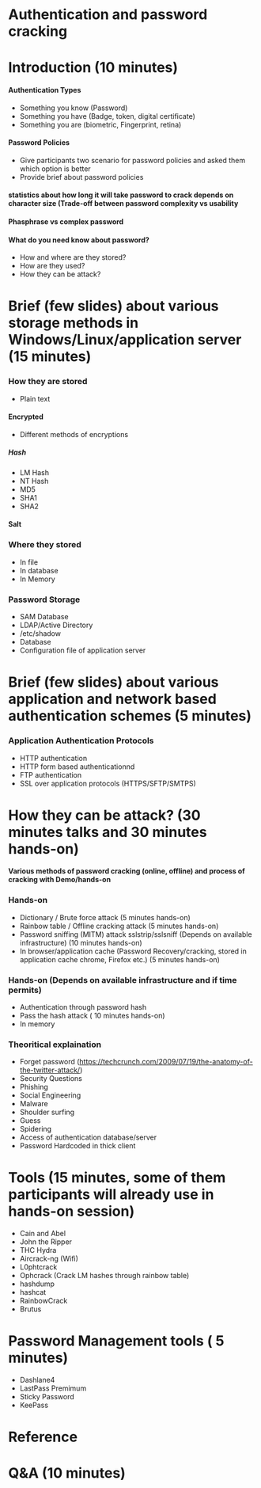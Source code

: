 Authentication and password cracking
====================================
# Introduction (10 minutes)

#### Authentication Types
* Something you know (Password)
* Something you have (Badge, token, digital certificate)
* Something you are (biometric, Fingerprint, retina)

#### Password Policies 
* Give participants two scenario for password policies  and asked them which option is better
* Provide brief about password policies

#### statistics about how long it will take password to crack depends on character size (Trade-off between password complexity vs usability
#### Phasphrase vs complex password

#### What do you need know about password?
* How and where are they stored?
* How are they used?
* How they can be attack?

# Brief (few slides) about various storage methods in Windows/Linux/application server (15 minutes)
### How they are stored
* Plain text

#### Encrypted
* Different methods of encryptions

##### Hash
* LM Hash
* NT Hash
* MD5
* SHA1
* SHA2

#### Salt

### Where they stored
* In file
* In database
* In Memory

### Password Storage
* SAM Database
* LDAP/Active Directory
* /etc/shadow
* Database
* Configuration file of application server

# Brief (few slides) about various application and network based authentication schemes (5 minutes)
### Application Authentication Protocols
* HTTP authentication
* HTTP form based authenticationnd
* FTP authentication
* SSL over application protocols (HTTPS/SFTP/SMTPS)

# How they can be attack? (30 minutes talks and 30 minutes hands-on)
#### Various methods of password cracking (online, offline) and process of cracking with Demo/hands-on
### Hands-on
* Dictionary / Brute force attack (5 minutes hands-on)
* Rainbow table / Offline cracking attack (5 minutes hands-on)
* Password sniffing (MITM) attack sslstrip/sslsniff (Depends on available infrastructure) (10 minutes hands-on)
* In browser/application cache (Password Recovery/cracking, stored in application cache chrome, Firefox etc.) (5 minutes hands-on)

### Hands-on (Depends on available infrastructure and if time permits)
* Authentication through password hash
* Pass the hash attack ( 10 minutes hands-on)
* In memory

### Theoritical explaination
* Forget password (https://techcrunch.com/2009/07/19/the-anatomy-of-the-twitter-attack/)
* Security Questions
* Phishing
* Social Engineering
* Malware
* Shoulder surfing
* Guess
* Spidering
* Access of authentication database/server
* Password Hardcoded in thick client

# Tools (15 minutes, some of them participants will already use in hands-on session)
* Cain and Abel
* John the Ripper
* THC Hydra
* Aircrack-ng (Wifi)
* L0phtcrack
* Ophcrack (Crack LM hashes through rainbow table)
* hashdump
* hashcat
* RainbowCrack
* Brutus

# Password Management tools ( 5 minutes)
* Dashlane4
* LastPass Premimum
* Sticky Password
* KeePass

# Reference

# Q&A (10 minutes) 

